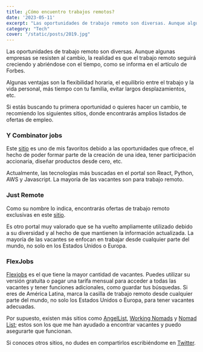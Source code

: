```yaml
---
title: ¿Cómo encuentro trabajos remotos?
date: '2023-05-11'
excerpt: "Las oportunidades de trabajo remoto son diversas. Aunque algunas empresas se resisten al cambio, la realidad es que el trabajo remoto seguirá creciendo y abriéndose con el tiempo, como se informa en el artículo de Forbes..."
category: "Tech"
cover: "/static/posts/2019.jpg"
---
```

Las oportunidades de trabajo remoto son diversas. Aunque algunas empresas se resisten al cambio, la realidad es que el trabajo remoto seguirá creciendo y abriéndose con el tiempo, como se informa en el artículo de Forbes.

Algunas ventajas son la flexibilidad horaria, el equilibrio entre el trabajo y la vida personal, más tiempo con tu familia, evitar largos desplazamientos, etc.

Si estás buscando tu primera oportunidad o quieres hacer un cambio, te recomiendo los siguientes sitios, donde encontrarás amplios listados de ofertas de empleo.

### Y Combinator jobs
Este [sitio](https://www.workatastartup.com/) es uno de mis favoritos debido a las oportunidades que ofrece, el hecho de poder formar parte de la creación de una idea, tener participación accionaria, diseñar productos desde cero, etc.

Actualmente, las tecnologías más buscadas en el portal son React, Python, AWS y Javascript. La mayoría de las vacantes son para trabajo remoto.

### Just Remote
Como su nombre lo indica, encontrarás ofertas de trabajo remoto exclusivas en este [sitio](https://justremote.co/).

Es otro portal muy valorado que se ha vuelto ampliamente utilizado debido a su diversidad y al hecho de que mantienen la información actualizada.
La mayoría de las vacantes se enfocan en trabajar desde cualquier parte del mundo, no solo en los Estados Unidos o Europa.

### FlexJobs
[Flexjobs](https://www.flexjobs.com/) es el que tiene la mayor cantidad de vacantes. Puedes utilizar su versión gratuita o pagar una tarifa mensual para acceder a todas las vacantes y tener funciones adicionales, como guardar tus búsquedas. Si eres de América Latina, marca la casilla de trabajo remoto desde cualquier parte del mundo, no solo los Estados Unidos o Europa, para tener vacantes adecuadas.

Por supuesto, existen más sitios como [AngelList](https://angel.co/), [Working Nomads](https://www.workingnomads.com/jobs) y [Nomad List](https://nomadlist.com/@job); estos son los que me han ayudado a encontrar vacantes y puedo asegurarte que funcionan.

Si conoces otros sitios, no dudes en compartirlos escribiéndome en [Twitter](https://www.twitter.com/silvercorp).

